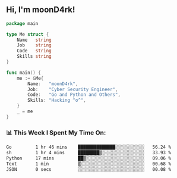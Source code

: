 <h2> Hi, I'm moonD4rk!</h2>

```go
package main

type Me struct {
	Name   string
	Job    string
	Code   string
	Skills string
}

func main() {
	me := &Me{
		Name:   "moonD4rk",
		Job:    "Cyber Security Engineer",
		Code:   "Go and Python and Others",
		Skills: "Hacking ^o^",
	}
	_ = me
}
```

<h3>📊 This Week I Spent My Time On:</h3>
<!-- <img align='right' src="https://github-readme-stats.vercel.app/api?username=moond4rk&show_icons=true&theme=radical", width="300" height="150"> -->

<!--START_SECTION:waka-->

```txt
Go         1 hr 46 mins    ██████████████░░░░░░░░░░░   56.24 %
sh         1 hr 4 mins     ████████▒░░░░░░░░░░░░░░░░   33.93 %
Python     17 mins         ██▒░░░░░░░░░░░░░░░░░░░░░░   09.06 %
Text       1 min           ▒░░░░░░░░░░░░░░░░░░░░░░░░   00.68 %
JSON       0 secs          ░░░░░░░░░░░░░░░░░░░░░░░░░   00.08 %
```

<!--END_SECTION:waka-->

